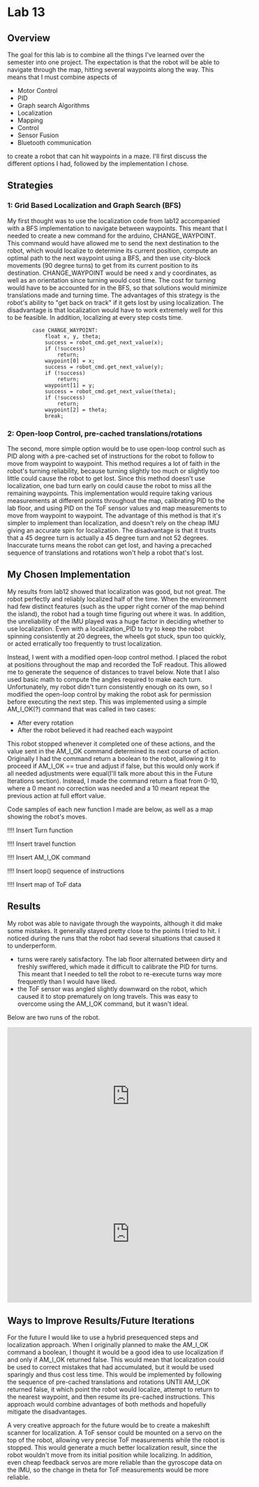 # Lab 13
## Overview
The goal for this lab is to combine all the things I've learned over the semester into one project. The expectation is that the robot will be able to navigate through the map, hitting several waypoints along the way. This means that I must combine aspects of 
* Motor Control
* PID
* Graph search Algorithms
* Localization
* Mapping
* Control
* Sensor Fusion
* Bluetooth communication

to create a robot that can hit waypoints in a maze. I'll first discuss the different options I had, followed by the implementation I chose. 
## Strategies
### 1: Grid Based Localization and Graph Search (BFS)
My first thought was to use the localization code from lab12 accompanied with a BFS implementation to navigate between waypoints. This meant that I needed to create a new command for the arduino, CHANGE_WAYPOINT. This command would have allowed me to send the next destination to the robot, which would localize to determine its current position, compute an optimal path to the next waypoint using a BFS, and then use city-block movements (90 degree turns) to get from its current position to its destination. CHANGE_WAYPOINT would be need x and y coordinates, as well as an orientation since turning would cost time. The cost for turning would have to be accounted for in the BFS, so that solutions would minimize translations made and turning time. The advantages of this strategy is the robot's ability to "get back on track" if it gets lost by using localization. The disadvantage is that localization would have to work extremely well for this to be feasible. In addition, localizing at every step costs time. 
```
        case CHANGE_WAYPOINT:
            float x, y, theta;
            success = robot_cmd.get_next_value(x);
            if (!success)
                return;
            waypoint[0] = x;
            success = robot_cmd.get_next_value(y);
            if (!success)
                return;
            waypoint[1] = y;
            success = robot_cmd.get_next_value(theta);
            if (!success)
                return;
            waypoint[2] = theta;
            break;
  ```
  ### 2: Open-loop Control, pre-cached translations/rotations
  The second, more simple option would be to use open-loop control such as PID along with a pre-cached set of instructions for the robot to follow to move from waypoint to waypoint. This method requires a lot of faith in the robot's turning reliability, because turning slightly too much or slightly too little could cause the robot to get lost. Since this method doesn't use localization, one bad turn early on could cause the robot to miss all the remaining waypoints. This implementation would require taking various measurements at different points throughout the map, calibrating PID to the lab floor, and using PID on the ToF sensor values and map measurements to move from waypoint to waypoint. The advantage of this method is that it's simpler to implement than localization, and doesn't rely on the cheap IMU giving an accurate spin for localization. The disadvantage is that it trusts that a 45 degree turn is actually a 45 degree turn and not 52 degrees. Inaccurate turns means the robot can get lost, and having a precached sequence of translations and rotations won't help a robot that's lost. 
  

## My Chosen Implementation

My results from lab12 showed that localization was good, but not great. The robot perfectly and reliably localized half of the time. When the environment had few distinct features (such as the upper right corner of the map behind the island), the robot had a tough time figuring out where it was. In addition, the unreliability of the IMU played was a huge factor in deciding whether to use localization. Even with a localization_PID to try to keep the robot spinning consistently at 20 degrees, the wheels got stuck, spun too quickly, or acted erratically too frequently to trust localization. 

Instead, I went with a modified open-loop control method. I placed the robot at positions throughout the map and recorded the ToF readout. This allowed me to generate the sequence of distances to travel below. Note that I also used basic math to compute the angles required to make each turn. Unfortunately, my robot didn't turn consistently enough on its own, so I modified the open-loop control by making the robot ask for permission before executing the next step. This was implemented using a simple AM_I_OK(?) command that was called in two cases:

* After every rotation
* After the robot believed it had reached each waypoint

This robot stopped whenever it completed one of these actions, and the value sent in the AM_I_OK command determined its next course of action. Originally I had the command return a boolean to the robot, allowing it to proceed if AM_I_OK == true and adjust if false, but this would only work if all needed adjustments were equal(I'll talk more about this in the Future Iterations section). Instead, I made the command return a float from 0-10, where a 0 meant no correction was needed and a 10 meant repeat the previous action at full effort value. 

Code samples of each new function I made are below, as well as a map showing the robot's moves.

!!!! Insert Turn function


!!!! Insert travel function


!!!! Insert AM_I_OK command


!!!! Insert loop() sequence of instructions


!!!! Insert map of ToF data

## Results
My robot was able to navigate through the waypoints, although it did make some mistakes. It generally stayed pretty close to the points I tried to hit. I noticed during the runs that the robot had several situations that caused it to underperform.

* turns were rarely satisfactory. The lab floor alternated between dirty and freshly swiffered, which made it difficult to calibrate the PID for turns. This meant that I needed to tell the robot to re-execute turns way more frequently than I would have liked. 
* the ToF sensor was angled slightly downward on the robot, which caused it to stop prematurely on long travels. This was easy to overcome using the AM_I_OK command, but it wasn't ideal.

Below are two runs of the robot. 

<iframe width="560" height="315" src="https://www.youtube.com/embed/S_FE6KnpowE" frameborder="0" allow="autoplay; encrypted-media" allowfullscreen></iframe>

<iframe width="560" height="315" src="https://www.youtube.com/embed/hSddVXIX4f4" frameborder="0" allow="autoplay; encrypted-media" allowfullscreen></iframe>


## Ways to Improve Results/Future Iterations

For the future I would like to use a hybrid presequenced steps and localization approach. When I originally planned to make the AM_I_OK command a boolean, I thought it would be a good idea to use localization if and only if AM_I_OK returned false. This would mean that localization could be used to correct mistakes that had accumulated, but it would be used sparingly and thus cost less time. This would be implemented by following the sequence of pre-cached translations and rotations UNTIl AM_I_OK returned false, it which point the robot would localize, attempt to return to the nearest waypoint, and then resume its pre-cached instructions. This approach would combine advantages of both methods and hopefully mitigate the disadvantages. 

A very creative approach for the future would be to create a makeshift scanner for localization. A ToF sensor could be mounted on a servo on the top of the robot, allowing very precise ToF measurements while the robot is stopped. This would generate a much better localization result, since the robot wouldn't move from its initial position while localizing. In addition, even cheap feedback servos are more reliable than the gyroscope data on the IMU, so the change in theta for ToF measurements would be more reliable. 

